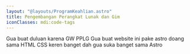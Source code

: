 ```yaml
---
layout: "@layouts/ProgramKeahlian.astro"
title: Pengembangan Perangkat Lunak dan Gim
iconClasses: mdi:code-tags
---
```


Gua buat duluan karena GW PPLG
Gua buat website ini pake astro doang sama HTML CSS keren banget dah gua suka banget sama Astro
